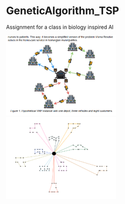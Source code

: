 # GeneticAlgorithm_TSP
Assignment for a class in biology inspired AI

<img src="./img1.png" width="300" alt="Alt text"> <img src="./img2.png" width="300" alt="Alt text">
